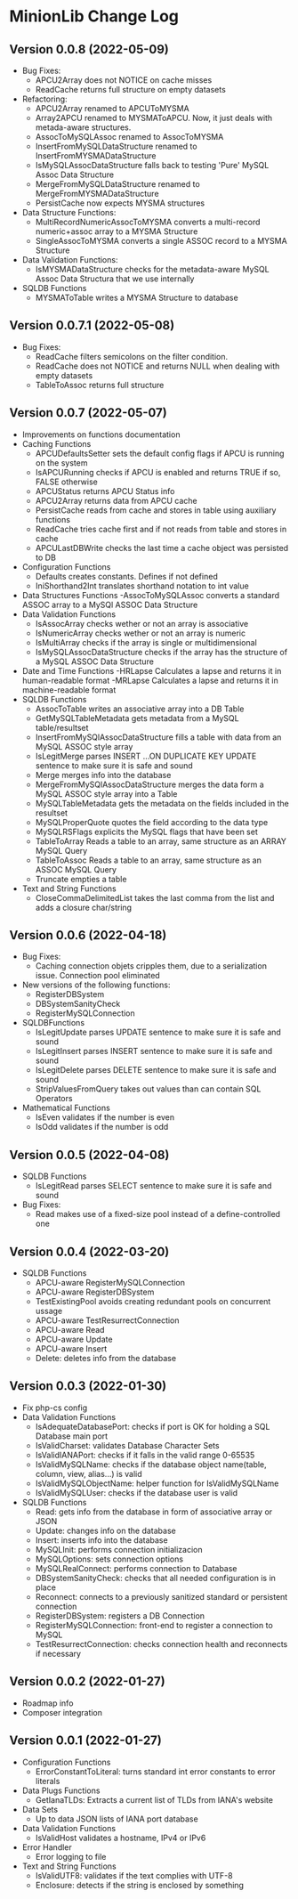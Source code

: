 # MinionLib Change Log
## Version 0.0.8 (2022-05-09)
- Bug Fixes:
  - APCU2Array does not NOTICE on cache misses
  - ReadCache returns full structure on empty datasets
- Refactoring:
  - APCU2Array renamed to APCUToMYSMA
  - Array2APCU renamed to MYSMAToAPCU. Now, it just deals with metada-aware structures.
  - AssocToMySQLAssoc renamed to AssocToMYSMA
  - InsertFromMySQLDataStructure renamed to InsertFromMYSMADataStructure
  - IsMySQLAssocDataStructure falls back to testing 'Pure' MySQL Assoc Data Structure
  - MergeFromMySQLDataStructure renamed to MergeFromMYSMADataStructure
  - PersistCache now expects MYSMA structures
- Data Structure Functions:
  - MultiRecordNumericAssocToMYSMA converts a multi-record numeric+assoc array to a MYSMA Structure
  - SingleAssocToMYSMA converts a single ASSOC record to a MYSMA Structure
- Data Validation Functions:
  - IsMYSMADataStructure checks for the metadata-aware MySQL Assoc Data Structura that we use internally
- SQLDB Functions
  - MYSMAToTable writes a MYSMA Structure to database

## Version 0.0.7.1 (2022-05-08)
- Bug Fixes:
  - ReadCache filters semicolons on the filter condition.
  - ReadCache does not NOTICE and returns NULL when dealing with empty datasets
  - TableToAssoc returns full structure

## Version 0.0.7 (2022-05-07)
- Improvements on functions documentation
- Caching Functions
  - APCUDefaultsSetter sets the default config flags if APCU is running on the system
  - IsAPCURunning checks if APCU is enabled and returns TRUE if so, FALSE otherwise
  - APCUStatus returns APCU Status info
  - APCU2Array returns data from APCU cache
  - PersistCache reads from cache and stores in table using auxiliary functions
  - ReadCache tries cache first and if not reads from table and stores in cache
  - APCULastDBWrite checks the last time a cache object was persisted to DB
- Configuration Functions
  - Defaults creates constants. Defines if not defined
  - IniShorthand2Int translates shorthand notation to int value
- Data Structures Functions
  -AssocToMySQLAssoc converts a standard ASSOC array to a MySQl ASSOC Data Structure
- Data Validation Functions
  - IsAssocArray checks wether or not an array is associative
  - IsNumericArray checks wether or not an array is numeric
  - IsMultiArray checks if the array is single or multidimensional
  - IsMySQLAssocDataStructure checks if the array has the structure of a MySQL ASSOC Data Structure
- Date and Time Functions
  -HRLapse Calculates a lapse and returns it in human-readable format
  -MRLapse Calculates a lapse and returns it in machine-readable format
- SQLDB Functions
  - AssocToTable writes an associative array into a DB Table
  - GetMySQLTableMetadata gets  metadata from a MySQL table/resultset
  - InsertFromMySQlAssocDataStructure fills a table with data from an MySQL ASSOC style array
  - IsLegitMerge parses INSERT ...ON DUPLICATE KEY UPDATE sentence to make sure it is safe and sound
  - Merge merges info into the database
  - MergeFromMySQlAssocDataStructure merges the data form a MySQL ASSOC style array into a Table
  - MySQLTableMetadata gets the metadata on the fields included in the resultset
  - MySQLProperQuote quotes the field according to the data type
  - MySQLRSFlags explicits the MySQL flags that have been set
  - TableToArray Reads a table to an array, same structure as an ARRAY MySQL Query
  - TableToAssoc Reads a table to an array, same structure as an ASSOC MySQL Query
  - Truncate empties a table
- Text and String Functions
  - CloseCommaDelimitedList takes the last comma from the list and adds a closure char/string

## Version 0.0.6 (2022-04-18)
- Bug Fixes:
  - Caching connection objets cripples them, due to a serialization issue.
    Connection pool eliminated
- New versions of the following functions:
  - RegisterDBSystem
  - DBSystemSanityCheck
  - RegisterMySQLConnection
- SQLDBFunctions
  - IsLegitUpdate parses UPDATE sentence to make sure it is safe and sound
  - IsLegitInsert parses INSERT sentence to make sure it is safe and sound
  - IsLegitDelete parses DELETE sentence to make sure it is safe and sound
  - StripValuesFromQuery takes out values than can contain SQL Operators
- Mathematical Functions
  - IsEven validates if the number is even
  - IsOdd validates if the number is odd

## Version 0.0.5 (2022-04-08)
- SQLDB Functions
  - IsLegitRead parses SELECT sentence to make sure it is safe and sound
- Bug Fixes:
  - Read makes use of a fixed-size pool instead of a define-controlled one

## Version 0.0.4 (2022-03-20)
- SQLDB Functions
  - APCU-aware RegisterMySQLConnection
  - APCU-aware RegisterDBSystem
  - TestExistingPool avoids creating redundant pools on concurrent ussage
  - APCU-aware TestResurrectConnection
  - APCU-aware Read
  - APCU-aware Update
  - APCU-aware Insert
  - Delete: deletes info from the database

## Version 0.0.3 (2022-01-30)
- Fix php-cs config
- Data Validation Functions
  - IsAdequateDatabasePort: checks if port is OK for holding a SQL Database main port
  - IsValidCharset: validates Database Character Sets
  - IsValidIANAPort: checks if it falls in the valid range 0-65535
  - IsValidMySQLName: checks if the database object name(table, column, view, alias...) is valid
  - IsValidMySQLObjectName: helper function for IsValidMySQLName
  - IsValidMySQLUser: checks if the database user is valid
- SQLDB Functions
  - Read: gets info from the database in form of associative array or JSON
  - Update: changes info on the database
  - Insert: inserts info into the database
  - MySQLInit: performs connection initializacion
  - MySQLOptions: sets connection options
  - MySQLRealConnect: performs connection to Database
  - DBSystemSanityCheck: checks that all needed configuration is in place
  - Reconnect: connects to a previously sanitized standard or persistent connection
  - RegisterDBSystem: registers a DB Connection
  - RegisterMySQLConnection: front-end to register a connection to MySQL
  - TestResurrectConnection: checks connection health and reconnects if necessary

## Version 0.0.2 (2022-01-27)
- Roadmap info
- Composer integration

## Version 0.0.1 (2022-01-27)
- Configuration Functions
  - ErrorConstantToLiteral: turns standard int error constants to error literals
- Data Plugs Functions
  - GetIanaTLDs: Extracts a current list of TLDs from IANA's website
- Data Sets
  - Up to data JSON lists of IANA port database
- Data Validation Functions
  - IsValidHost validates a hostname, IPv4 or IPv6
- Error Handler
  - Error logging to file
- Text and String Functions
  - IsValidUTF8: validates if the text complies with UTF-8
  - Enclosure: detects if the string is enclosed by something

